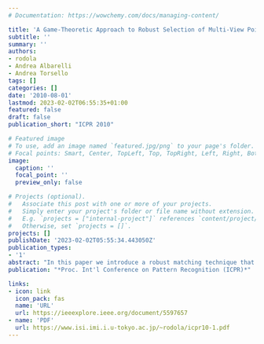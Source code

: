 ```yaml
---
# Documentation: https://wowchemy.com/docs/managing-content/

title: 'A Game-Theoretic Approach to Robust Selection of Multi-View Point Correspondence'
subtitle: ''
summary: ''
authors:
- rodola
- Andrea Albarelli
- Andrea Torsello
tags: []
categories: []
date: '2010-08-01'
lastmod: 2023-02-02T06:55:35+01:00
featured: false
draft: false
publication_short: "ICPR 2010"

# Featured image
# To use, add an image named `featured.jpg/png` to your page's folder.
# Focal points: Smart, Center, TopLeft, Top, TopRight, Left, Right, BottomLeft, Bottom, BottomRight.
image:
  caption: ''
  focal_point: ''
  preview_only: false

# Projects (optional).
#   Associate this post with one or more of your projects.
#   Simply enter your project's folder or file name without extension.
#   E.g. `projects = ["internal-project"]` references `content/project/deep-learning/index.md`.
#   Otherwise, set `projects = []`.
projects: []
publishDate: '2023-02-02T05:55:34.443050Z'
publication_types:
- '1'
abstract: "In this paper we introduce a robust matching technique that allows very accurate selection of corresponding feature points from multiple views. Robustness is achieved by enforcing global geometric consistency at an early stage of the matching process, without the need of subsequent verification through reprojection. The global consistency is reduced to a pairwise compatibility making use of the size and orientation information provided by common feature descriptors, thus projecting what is a high-order compatibility problem into a pairwise setting. Then a game-theoretic approach is used to select a maximally consistent set of candidate matches, where highly compatible matches are enforced while incompatible correspondences are driven to extinction."
publication: "*Proc. Int'l Conference on Pattern Recognition (ICPR)*"

links:
- icon: link
  icon_pack: fas
  name: 'URL'
  url: https://ieeexplore.ieee.org/document/5597657
- name: 'PDF'
  url: https://www.isi.imi.i.u-tokyo.ac.jp/~rodola/icpr10-1.pdf
---
```

